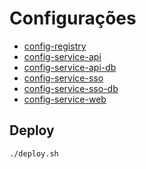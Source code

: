 # Configurações

- [config-registry](./config-registry)
- [config-service-api](./config-service-api)
- [config-service-api-db](./config-service-api-db)
- [config-service-sso](./config-service-sso)
- [config-service-sso-db](./config-service-sso-db)
- [config-service-web](./config-service-web)

## Deploy

```sh
./deploy.sh
```
